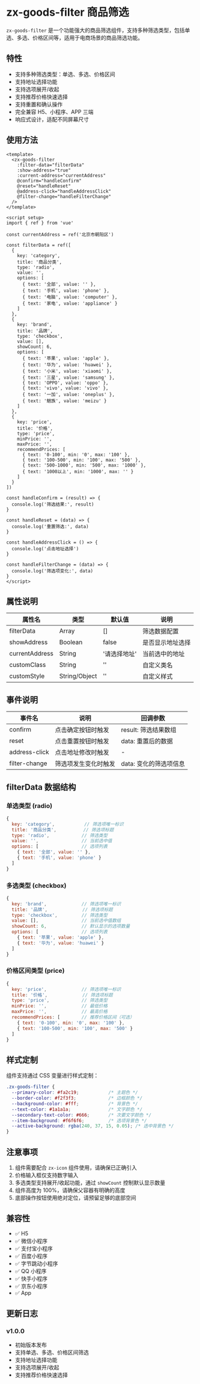 # zx-goods-filter 商品筛选

`zx-goods-filter` 是一个功能强大的商品筛选组件，支持多种筛选类型，包括单选、多选、价格区间等，适用于电商场景的商品筛选功能。

## 特性

- 支持多种筛选类型：单选、多选、价格区间
- 支持地址选择功能
- 支持选项展开/收起
- 支持推荐价格快速选择
- 支持重置和确认操作
- 完全兼容 H5、小程序、APP 三端
- 响应式设计，适配不同屏幕尺寸

## 使用方法

```vue
<template>
  <zx-goods-filter
    :filter-data="filterData"
    :show-address="true"
    :current-address="currentAddress"
    @confirm="handleConfirm"
    @reset="handleReset"
    @address-click="handleAddressClick"
    @filter-change="handleFilterChange"
  />
</template>

<script setup>
import { ref } from 'vue'

const currentAddress = ref('北京市朝阳区')

const filterData = ref([
  {
    key: 'category',
    title: '商品分类',
    type: 'radio',
    value: '',
    options: [
      { text: '全部', value: '' },
      { text: '手机', value: 'phone' },
      { text: '电脑', value: 'computer' },
      { text: '家电', value: 'appliance' }
    ]
  },
  {
    key: 'brand',
    title: '品牌',
    type: 'checkbox',
    value: [],
    showCount: 6,
    options: [
      { text: '苹果', value: 'apple' },
      { text: '华为', value: 'huawei' },
      { text: '小米', value: 'xiaomi' },
      { text: '三星', value: 'samsung' },
      { text: 'OPPO', value: 'oppo' },
      { text: 'vivo', value: 'vivo' },
      { text: '一加', value: 'oneplus' },
      { text: '魅族', value: 'meizu' }
    ]
  },
  {
    key: 'price',
    title: '价格',
    type: 'price',
    minPrice: '',
    maxPrice: '',
    recommendPrices: [
      { text: '0-100', min: '0', max: '100' },
      { text: '100-500', min: '100', max: '500' },
      { text: '500-1000', min: '500', max: '1000' },
      { text: '1000以上', min: '1000', max: '' }
    ]
  }
])

const handleConfirm = (result) => {
  console.log('筛选结果:', result)
}

const handleReset = (data) => {
  console.log('重置筛选:', data)
}

const handleAddressClick = () => {
  console.log('点击地址选择')
}

const handleFilterChange = (data) => {
  console.log('筛选项变化:', data)
}
</script>
```

## 属性说明

| 属性名 | 类型 | 默认值 | 说明 |
| --- | --- | --- | --- |
| filterData | Array | [] | 筛选数据配置 |
| showAddress | Boolean | false | 是否显示地址选择 |
| currentAddress | String | '请选择地址' | 当前选中的地址 |
| customClass | String | '' | 自定义类名 |
| customStyle | String/Object | '' | 自定义样式 |

## 事件说明

| 事件名 | 说明 | 回调参数 |
| --- | --- | --- |
| confirm | 点击确定按钮时触发 | result: 筛选结果数组 |
| reset | 点击重置按钮时触发 | data: 重置后的数据 |
| address-click | 点击地址修改时触发 | - |
| filter-change | 筛选项发生变化时触发 | data: 变化的筛选项信息 |

## filterData 数据结构

### 单选类型 (radio)

```javascript
{
  key: 'category',           // 筛选项唯一标识
  title: '商品分类',          // 筛选项标题
  type: 'radio',            // 筛选类型
  value: '',                // 当前选中值
  options: [                // 选项列表
    { text: '全部', value: '' },
    { text: '手机', value: 'phone' }
  ]
}
```

### 多选类型 (checkbox)

```javascript
{
  key: 'brand',             // 筛选项唯一标识
  title: '品牌',             // 筛选项标题
  type: 'checkbox',         // 筛选类型
  value: [],                // 当前选中值数组
  showCount: 6,             // 默认显示的选项数量
  options: [                // 选项列表
    { text: '苹果', value: 'apple' },
    { text: '华为', value: 'huawei' }
  ]
}
```

### 价格区间类型 (price)

```javascript
{
  key: 'price',             // 筛选项唯一标识
  title: '价格',             // 筛选项标题
  type: 'price',            // 筛选类型
  minPrice: '',             // 最低价格
  maxPrice: '',             // 最高价格
  recommendPrices: [        // 推荐价格区间（可选）
    { text: '0-100', min: '0', max: '100' },
    { text: '100-500', min: '100', max: '500' }
  ]
}
```

## 样式定制

组件支持通过 CSS 变量进行样式定制：

```css
.zx-goods-filter {
  --primary-color: #fa2c19;           /* 主题色 */
  --border-color: #f2f3f3;            /* 边框颜色 */
  --background-color: #fff;           /* 背景色 */
  --text-color: #1a1a1a;              /* 文字颜色 */
  --secondary-text-color: #666;       /* 次要文字颜色 */
  --item-background: #f6f6f6;         /* 选项背景色 */
  --active-background: rgba(240, 37, 15, 0.05); /* 选中背景色 */
}
```

## 注意事项

1. 组件需要配合 `zx-icon` 组件使用，请确保已正确引入
2. 价格输入框仅支持数字输入
3. 多选类型支持展开/收起功能，通过 `showCount` 控制默认显示数量
4. 组件高度为 100%，请确保父容器有明确的高度
5. 底部操作按钮使用绝对定位，请预留足够的底部空间

## 兼容性

- ✅ H5
- ✅ 微信小程序
- ✅ 支付宝小程序
- ✅ 百度小程序
- ✅ 字节跳动小程序
- ✅ QQ 小程序
- ✅ 快手小程序
- ✅ 京东小程序
- ✅ App

## 更新日志

### v1.0.0

- 初始版本发布
- 支持单选、多选、价格区间筛选
- 支持地址选择功能
- 支持选项展开/收起
- 支持推荐价格快速选择